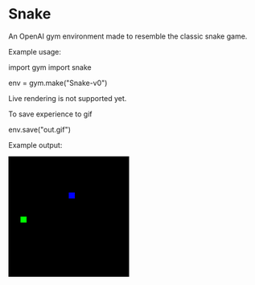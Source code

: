 # Snake

An OpenAI gym environment made to resemble the classic snake game.

Example usage:

import gym
import snake

env = gym.make("Snake-v0")

Live rendering is not supported yet. 

To save experience to gif

env.save("out.gif")

Example output:

![Example gameplay](out.gif)
